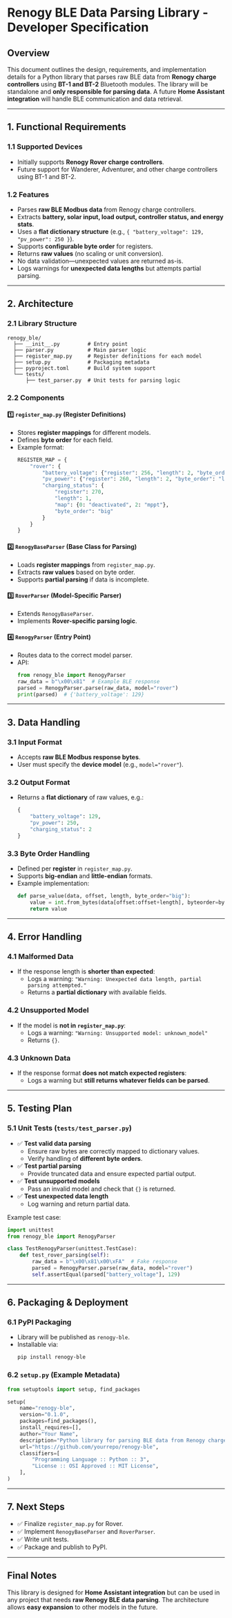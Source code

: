# Renogy BLE Data Parsing Library - Developer Specification

## **Overview**
This document outlines the design, requirements, and implementation details for a Python library that parses raw BLE data from **Renogy charge controllers** using **BT-1 and BT-2** Bluetooth modules. The library will be standalone and **only responsible for parsing data**. A future **Home Assistant integration** will handle BLE communication and data retrieval.

---

## **1. Functional Requirements**

### **1.1 Supported Devices**
- Initially supports **Renogy Rover charge controllers**.
- Future support for Wanderer, Adventurer, and other charge controllers using BT-1 and BT-2.

### **1.2 Features**
- Parses **raw BLE Modbus data** from Renogy charge controllers.
- Extracts **battery, solar input, load output, controller status, and energy stats**.
- Uses a **flat dictionary structure** (e.g., `{ "battery_voltage": 129, "pv_power": 250 }`).
- Supports **configurable byte order** for registers.
- Returns **raw values** (no scaling or unit conversion).
- No data validation—unexpected values are returned as-is.
- Logs warnings for **unexpected data lengths** but attempts partial parsing.

---

## **2. Architecture**

### **2.1 Library Structure**
```
renogy_ble/
  ├── __init__.py         # Entry point
  ├── parser.py           # Main parser logic
  ├── register_map.py     # Register definitions for each model
  ├── setup.py            # Packaging metadata
  ├── pyproject.toml      # Build system support
  └── tests/
      ├── test_parser.py  # Unit tests for parsing logic
```

### **2.2 Components**
#### **1️⃣ `register_map.py` (Register Definitions)**
- Stores **register mappings** for different models.
- Defines **byte order** for each field.
- Example format:
  ```python
  REGISTER_MAP = {
      "rover": {
          "battery_voltage": {"register": 256, "length": 2, "byte_order": "big"},
          "pv_power": {"register": 260, "length": 2, "byte_order": "little"},
          "charging_status": {
              "register": 270,
              "length": 1,
              "map": {0: "deactivated", 2: "mppt"},
              "byte_order": "big"
          }
      }
  }
  ```

#### **2️⃣ `RenogyBaseParser` (Base Class for Parsing)**
- Loads **register mappings** from `register_map.py`.
- Extracts **raw values** based on byte order.
- Supports **partial parsing** if data is incomplete.

#### **3️⃣ `RoverParser` (Model-Specific Parser)**
- Extends `RenogyBaseParser`.
- Implements **Rover-specific parsing logic**.

#### **4️⃣ `RenogyParser` (Entry Point)**
- Routes data to the correct model parser.
- API:
  ```python
  from renogy_ble import RenogyParser
  raw_data = b"\x00\x81"  # Example BLE response
  parsed = RenogyParser.parse(raw_data, model="rover")
  print(parsed)  # {'battery_voltage': 129}
  ```

---

## **3. Data Handling**

### **3.1 Input Format**
- Accepts **raw BLE Modbus response bytes**.
- User must specify the **device model** (e.g., `model="rover"`).

### **3.2 Output Format**
- Returns a **flat dictionary** of raw values, e.g.:
  ```python
  {
      "battery_voltage": 129,
      "pv_power": 250,
      "charging_status": 2
  }
  ```

### **3.3 Byte Order Handling**
- Defined per **register** in `register_map.py`.
- Supports **big-endian** and **little-endian** formats.
- Example implementation:
  ```python
  def parse_value(data, offset, length, byte_order="big"):
      value = int.from_bytes(data[offset:offset+length], byteorder=byte_order)
      return value
  ```

---

## **4. Error Handling**

### **4.1 Malformed Data**
- If the response length is **shorter than expected**:
  - Logs a warning: `"Warning: Unexpected data length, partial parsing attempted."`
  - Returns a **partial dictionary** with available fields.

### **4.2 Unsupported Model**
- If the model is **not in `register_map.py`**:
  - Logs a warning: `"Warning: Unsupported model: unknown_model"`
  - Returns `{}`.

### **4.3 Unknown Data**
- If the response format **does not match expected registers**:
  - Logs a warning but **still returns whatever fields can be parsed**.

---

## **5. Testing Plan**

### **5.1 Unit Tests (`tests/test_parser.py`)**
- ✅ **Test valid data parsing**
  - Ensure raw bytes are correctly mapped to dictionary values.
  - Verify handling of **different byte orders**.
- ✅ **Test partial parsing**
  - Provide truncated data and ensure expected partial output.
- ✅ **Test unsupported models**
  - Pass an invalid model and check that `{}` is returned.
- ✅ **Test unexpected data length**
  - Log warning and return partial data.

Example test case:
```python
import unittest
from renogy_ble import RenogyParser

class TestRenogyParser(unittest.TestCase):
    def test_rover_parsing(self):
        raw_data = b"\x00\x81\x00\xFA"  # Fake response
        parsed = RenogyParser.parse(raw_data, model="rover")
        self.assertEqual(parsed["battery_voltage"], 129)
```

---

## **6. Packaging & Deployment**

### **6.1 PyPI Packaging**
- Library will be published as `renogy-ble`.
- Installable via:
  ```sh
  pip install renogy-ble
  ```

### **6.2 `setup.py` (Example Metadata)**
```python
from setuptools import setup, find_packages

setup(
    name="renogy-ble",
    version="0.1.0",
    packages=find_packages(),
    install_requires=[],
    author="Your Name",
    description="Python library for parsing BLE data from Renogy charge controllers.",
    url="https://github.com/yourrepo/renogy-ble",
    classifiers=[
        "Programming Language :: Python :: 3",
        "License :: OSI Approved :: MIT License",
    ],
)
```

---

## **7. Next Steps**
- ✅ Finalize `register_map.py` for Rover.
- ✅ Implement `RenogyBaseParser` and `RoverParser`.
- ✅ Write unit tests.
- ✅ Package and publish to PyPI.

---

## **Final Notes**
This library is designed for **Home Assistant integration** but can be used in any project that needs **raw Renogy BLE data parsing**. The architecture allows **easy expansion** to other models in the future.


